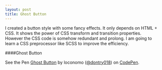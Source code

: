 ```yaml
---
layout: post
title: Ghost Button
---
```


I created a button style with some fancy effects. It only depends on HTML + CSS. It shows the power of CSS transform and transition properties. However the CSS code is somehow redundant and prolong. I am going to learn a CSS preprocessor like SCSS to improve the efficiency.

####Ghost Button

<p data-height="268" data-theme-id="0" data-slug-hash="pjoRWQ" data-default-tab="result" data-user="dontry018" class='codepen'>See the Pen <a href='http://codepen.io/dontry018/pen/pjoRWQ/'>Ghost Button</a> by loconomo (<a href='http://codepen.io/dontry018'>@dontry018</a>) on <a href='http://codepen.io'>CodePen</a>.</p>
<script async src="//assets.codepen.io/assets/embed/ei.js"></script>